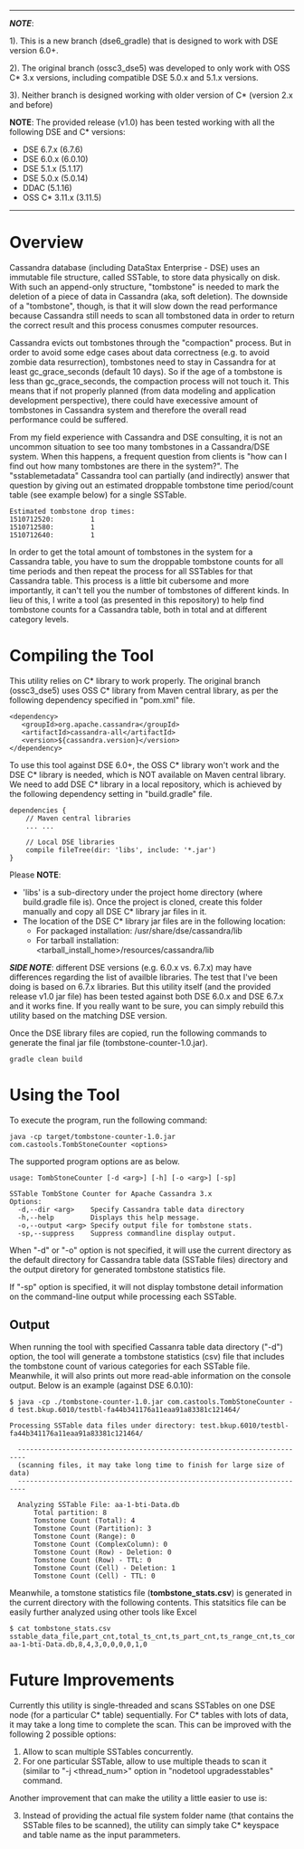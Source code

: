 
---
***NOTE***: 

1). This is a new branch (dse6_gradle) that is designed to work with DSE version 6.0+. 
    
2). The original branch (ossc3_dse5) was developed to only work with OSS C* 3.x versions, including compatible DSE 5.0.x and 5.1.x versions.

3). Neither branch is designed working with older version of C* (version 2.x and before)

**NOTE**: The provided release (v1.0) has been tested working with all the following DSE and C* versions:
* DSE 6.7.x (6.7.6)
* DSE 6.0.x (6.0.10)
* DSE 5.1.x (5.1.17)
* DSE 5.0.x (5.0.14)
* DDAC (5.1.16)
* OSS C* 3.11.x (3.11.5)

---

# Overview

Cassandra database (including DataStax Enterprise - DSE) uses an immutable file structure, called SSTable, to store data physically on disk. With such an append-only structure, "tombstone" is needed to mark the deletion of a piece of data in Cassandra (aka, soft deletion). The downside of a "tombstone", though, is that it will slow down the read performance because Cassandra still needs to scan all tombstoned data in order to return the correct result and this process conusmes computer resources. 

Cassandra evicts out tombstones through the "compaction" process. But in order to avoid some edge cases about data correctness (e.g. to avoid zombie data resurrection), tombstones need to stay in Cassandra for at least gc_grace_seconds (default 10 days). So if the age of a tombstone is less than gc_grace_seconds, the compaction process will not touch it. This means that if not properly planned (from data modeling and application development perspective), there could have execessive amount of tombstones in Cassandra system and therefore the overall read performance could be suffered.

From my field experience with Cassandra and DSE consulting, it is not an uncommon situation to see too many tombstones in a Cassandra/DSE system. When this happens, a frequent question from clients is "how can I find out how many tombstones are there in the system?". The "sstablemetadata" Cassandra tool can partially (and indirectly) answer that question by giving out an estimated droppable tombstone time period/count table (see example below) for a single SSTable. 

```
Estimated tombstone drop times:
1510712520:         1
1510712580:         1
1510712640:         1
```

In order to get the total amount of tombstones in the system for a Cassandra table, you have to sum the droppable tombstone counts for all time periods and then repeat the process for all SSTables for that Cassandra table. This process is a little bit cubersome and more importantly, it can't tell you the number of tombstones of different kinds. In lieu of this, I write a tool (as presented in this repository) to help find tombstone counts for a Cassandra table, both in total and at different category levels.

# Compiling the Tool

This utility relies on C* library to work properly. The original branch (ossc3_dse5) uses OSS C* library from Maven central library, as per the following dependency specified in "pom.xml" file.
```
<dependency>
   <groupId>org.apache.cassandra</groupId>
   <artifactId>cassandra-all</artifactId>
   <version>${cassandra.version}</version>
</dependency>
```

To use this tool against DSE 6.0+, the OSS C* library won't work and the DSE C* library is needed, which is NOT available on Maven central library. We need to add DSE C* library in a local repository, which is achieved by the following dependency setting in "build.gradle" file.

```
dependencies {
    // Maven central libraries
    ... ... 

    // Local DSE libraries
    compile fileTree(dir: 'libs', include: '*.jar')
}
```

Please **NOTE**:
* 'libs' is a sub-directory under the project home directory (where build.gradle file is). Once the project is cloned, create this folder manually and copy all DSE C* library jar files in it. 
* The location of the DSE C* library jar files are in the following location:
  * For packaged installation: /usr/share/dse/cassandra/lib
  * For tarball installation: <tarball_install_home>/resources/cassandra/lib 
  
***SIDE NOTE***: different DSE versions (e.g. 6.0.x vs. 6.7.x) may have differences regarding the list of availble libraries. The test that I've been doing is based on 6.7.x libraries. But this utility itself (and the provided release v1.0 jar file) has been tested against both DSE 6.0.x and DSE 6.7.x and it works fine. If you really want to be sure, you can simply rebuild this utility based on the matching DSE version. 
  
Once the DSE library files are copied, run the following commands to generate the final jar file (tombstone-counter-1.0.jar).
```
gradle clean build
```


# Using the Tool

To execute the program, run the following command:
```
java -cp target/tombstone-counter-1.0.jar com.castools.TombStoneCounter <options>
```
The supported program options are as below.
```
usage: TombStoneCounter [-d <arg>] [-h] [-o <arg>] [-sp]

SSTable TombStone Counter for Apache Cassandra 3.x
Options:
  -d,--dir <arg>    Specify Cassandra table data directory
  -h,--help         Displays this help message.
  -o,--output <arg> Specify output file for tombstone stats.
  -sp,--suppress    Suppress commandline display output. 
```
When "-d" or "-o" option is not specified, it will use the current directory as the default directory for Cassandra table data (SSTable files) directory and the output diretory for generated tombstone statistics file.

If "-sp" option is specified, it will not display tombstone detail information on the command-line output while processing each SSTable.

## Output

When running the tool with specified Cassanra table data directory ("-d") option, the tool will generate a tombstone statistics (csv) file that includes the tombstone count of various categories for each SSTable file. Meanwhile, it will also prints out more read-able information on the console output. Below is an example (against DSE 6.0.10):

```
$ java -cp ./tombstone-counter-1.0.jar com.castools.TombStoneCounter -d test.bkup.6010/testbl-fa44b341176a11eaa91a83381c121464/

Processing SSTable data files under directory: test.bkup.6010/testbl-fa44b341176a11eaa91a83381c121464/

  ------------------------------------------------------------------------
  (scanning files, it may take long time to finish for large size of data)
  ------------------------------------------------------------------------

  Analyzing SSTable File: aa-1-bti-Data.db
      Total partition: 8
      Tomstone Count (Total): 4
      Tomstone Count (Partition): 3
      Tomstone Count (Range): 0
      Tomstone Count (ComplexColumn): 0
      Tomstone Count (Row) - Deletion: 0
      Tomstone Count (Row) - TTL: 0
      Tomstone Count (Cell) - Deletion: 1
      Tomstone Count (Cell) - TTL: 0
```

Meanwhile, a tomstone statistics file (**tombstone_stats.csv**) is generated in the current directory with the following contents. This statsitics file can be easily further analyzed using other tools like Excel
```
$ cat tombstone_stats.csv
sstable_data_file,part_cnt,total_ts_cnt,ts_part_cnt,ts_range_cnt,ts_complexcol_cnt,ts_row_del_cnt,ts_row_ttl_cnt,ts_cell_del_cnt,ts_cell_ttl_cnt
aa-1-bti-Data.db,8,4,3,0,0,0,0,1,0
```


# Future Improvements

Currently this utility is single-threaded and scans SSTables on one DSE node (for a particular C* table) sequentially. For C* tables with lots of data, it may take a long time to complete the scan. This can be improved with the following 2 possible options:
1. Allow to scan multiple SSTables concurrently.
2. For one particular SSTable, allow to use multiple theads to scan it (similar to "-j <thread_num>" option in "nodetool upgradesstables" command.

Another improvement that can make the utility a little easier to use is:

3. Instead of providing the actual file system folder name (that contains the SSTable files to be scanned), the utility can simply take C* keyspace and table name as the input parammeters.

